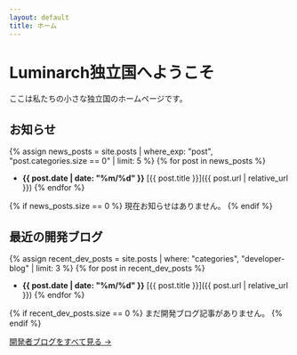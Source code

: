 ```yaml
---
layout: default
title: ホーム
---
```


# Luminarch独立国へようこそ

ここは私たちの小さな独立国のホームページです。

## お知らせ

{% assign news_posts = site.posts | where_exp: "post", "post.categories.size == 0" | limit: 5 %}
{% for post in news_posts %}
- **{{ post.date | date: "%m/%d" }}** [{{ post.title }}]({{ post.url | relative_url }})
{% endfor %}

{% if news_posts.size == 0 %}
現在お知らせはありません。
{% endif %}

## 最近の開発ブログ

{% assign recent_dev_posts = site.posts | where: "categories", "developer-blog" | limit: 3 %}
{% for post in recent_dev_posts %}
- **{{ post.date | date: "%m/%d" }}** [{{ post.title }}]({{ post.url | relative_url }})
{% endfor %}

{% if recent_dev_posts.size == 0 %}
まだ開発ブログ記事がありません。
{% endif %}

[開発者ブログをすべて見る →](/developer-blog/)
